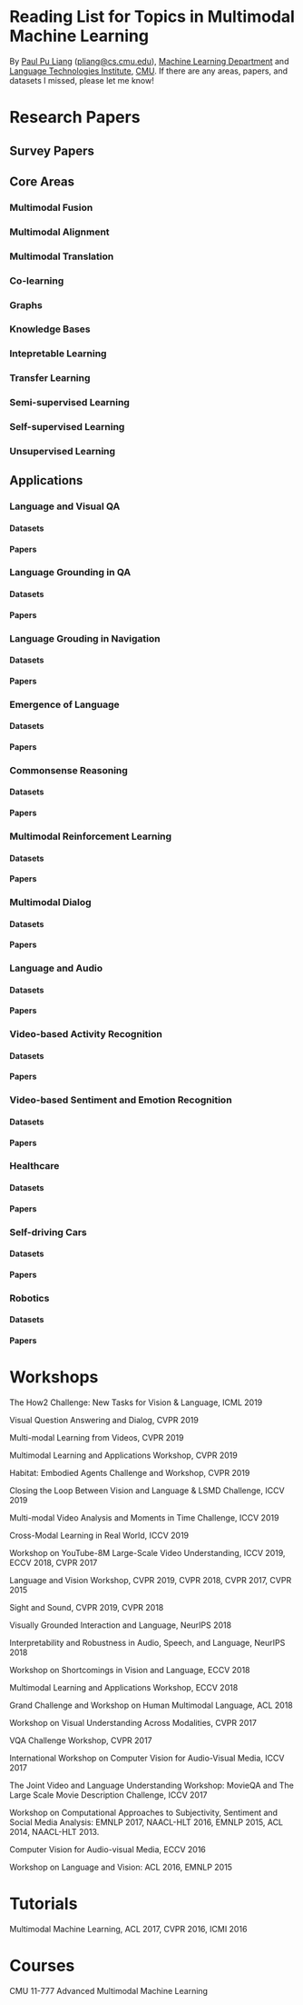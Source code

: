 # Reading List for Topics in Multimodal Machine Learning
By [Paul Pu Liang](http://www.cs.cmu.edu/~pliang/) (pliang@cs.cmu.edu), [Machine Learning Department](http://www.ml.cmu.edu/) and [Language Technologies Institute](https://www.lti.cs.cmu.edu/), [CMU](https://www.cmu.edu/). If there are any areas, papers, and datasets I missed, please let me know!

# Research Papers

## Survey Papers

## Core Areas

### Multimodal Fusion

### Multimodal Alignment

### Multimodal Translation

### Co-learning

### Graphs

### Knowledge Bases

### Intepretable Learning

### Transfer Learning

### Semi-supervised Learning

### Self-supervised Learning

### Unsupervised Learning

## Applications

### Language and Visual QA

#### Datasets

#### Papers

### Language Grounding in QA

#### Datasets

#### Papers

### Language Grouding in Navigation

#### Datasets

#### Papers

### Emergence of Language

#### Datasets

#### Papers

### Commonsense Reasoning

#### Datasets

#### Papers

### Multimodal Reinforcement Learning

#### Datasets

#### Papers

### Multimodal Dialog

#### Datasets

#### Papers

### Language and Audio

#### Datasets

#### Papers

### Video-based Activity Recognition

#### Datasets

#### Papers

### Video-based Sentiment and Emotion Recognition

#### Datasets

#### Papers

### Healthcare

#### Datasets

#### Papers

### Self-driving Cars

#### Datasets

#### Papers

### Robotics

#### Datasets

#### Papers

# Workshops

The How2 Challenge: New Tasks for Vision & Language, ICML 2019

Visual Question Answering and Dialog, CVPR 2019

Multi-modal Learning from Videos, CVPR 2019

Multimodal Learning and Applications Workshop, CVPR 2019

Habitat: Embodied Agents Challenge and Workshop, CVPR 2019

Closing the Loop Between Vision and Language & LSMD Challenge, ICCV 2019

Multi-modal Video Analysis and Moments in Time Challenge, ICCV 2019

Cross-Modal Learning in Real World, ICCV 2019

Workshop on YouTube-8M Large-Scale Video Understanding, ICCV 2019, ECCV 2018, CVPR 2017

Language and Vision Workshop, CVPR 2019, CVPR 2018, CVPR 2017, CVPR 2015

Sight and Sound, CVPR 2019, CVPR 2018

Visually Grounded Interaction and Language, NeurIPS 2018

Interpretability and Robustness in Audio, Speech, and Language, NeurIPS 2018

Workshop on Shortcomings in Vision and Language, ECCV 2018

Multimodal Learning and Applications Workshop, ECCV 2018

Grand Challenge and Workshop on Human Multimodal Language, ACL 2018

Workshop on Visual Understanding Across Modalities, CVPR 2017

VQA Challenge Workshop, CVPR 2017

International Workshop on Computer Vision for Audio-Visual Media, ICCV 2017

The Joint Video and Language Understanding Workshop: MovieQA and The Large Scale Movie Description Challenge, ICCV 2017

Workshop on Computational Approaches to Subjectivity, Sentiment and Social Media Analysis: EMNLP 2017, NAACL-HLT 2016, EMNLP 2015, ACL 2014, NAACL-HLT 2013.

Computer Vision for Audio-visual Media, ECCV 2016

Workshop on Language and Vision: ACL 2016, EMNLP 2015

# Tutorials
Multimodal Machine Learning, ACL 2017, CVPR 2016, ICMI 2016

# Courses
CMU 11-777 Advanced Multimodal Machine Learning 

